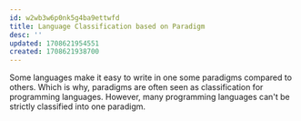 ```yaml
---
id: w2wb3w6p0nk5g4ba9ettwfd
title: Language Classification based on Paradigm
desc: ''
updated: 1708621954551
created: 1708621938700
---
```



Some languages make it easy to write in one some paradigms compared to others. Which is why, paradigms are often seen as classification for programming languages. However, many programming languages can't be strictly classified into one paradigm.
